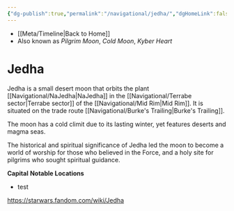 ```yaml
---
{"dg-publish":true,"permalink":"/navigational/jedha/","dgHomeLink":false}
---
```


- [[Meta/Timeline\|Back to Home]]
- Also known as *Pilgrim Moon*, *Cold Moon*, *Kyber Heart*

# Jedha
Jedha is a small desert moon that orbits the plant [[Navigational/NaJedha\|NaJedha]] in the [[Navigational/Terrabe sector\|Terrabe sector]] of the [[Navigational/Mid Rim\|Mid Rim]]. It is situated on the trade route [[Navigational/Burke's Trailing\|Burke's Trailing]].

The moon has a cold climit due to its lasting winter, yet features deserts and magma seas. 

The historical and spiritual significance of Jedha led the moon to become a world of worship for those who believed in the Force, and a holy site for pilgrims who sought spiritual guidance. 

**Capital**
**Notable Locations**
- test

https://starwars.fandom.com/wiki/Jedha